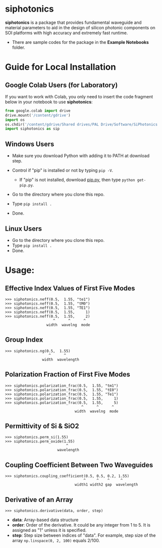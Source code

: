 # siphotonics

**siphotonics** is a package that provides fundamental waveguide and material parameters to aid in the design of silicon photonic components on SOI platforms with high accuracy and extremely fast runtime.

* There are sample codes for the package in the **Example Notebooks** folder.

# Guide for Local Installation

Google Colab Users (for Laboratory)
-----------------------------------
If you want to work with Colab, you only need to insert the code fragment below in your notebook to use **siphotonics**:

```python
from google.colab import drive
drive.mount('/content/gdrive')
import os
os.chdir('/content/gdrive/Shared drives/PAL Drive/Software/SiPhotonics Python/siphotonics')
import siphotonics as sip
```

Windows Users
-------------

* Make sure you download Python with adding it to PATH at download step.
* Control if "pip" is installed or not by typing ``pip -V``.

    * If "pip" is not installed, download [pip.py](https://pypi.org/project/pip/), then type ``python get-pip.py``.
    
* Go to the directory where you clone this repo.
* Type ``pip install .``
* Done.

Linux Users
-----------
* Go to the directory where you clone this repo.
* Type ``pip install .``
* Done.

# Usage:


Effective Index Values of First Five Modes
----------------------------------------------
    >>> siphotonics.neff(0.5,  1.55, "te1")
    >>> siphotonics.neff(0.5,  1.55, "tM0")
    >>> siphotonics.neff(0.5,  1.55, "TE1")
    >>> siphotonics.neff(0.5,  1.55,     1)
    >>> siphotonics.neff(0.5,  1.55,     2)
                          ^      ^      ^
                       width  wavelng  mode

Group Index 
----------------------------------------------
    >>> siphotonics.ng(0.5,  1.55)
                        ^      ^
                     width  wavelength

Polarization Fraction of First Five Modes
---------------------------------------------
    >>> siphotonics.polarization_frac(0.5,  1.55, "tm1")
    >>> siphotonics.polarization_frac(0.5,  1.55, "tE0")
    >>> siphotonics.polarization_frac(0.5,  1.55, "Te1")
    >>> siphotonics.polarization_frac(0.5,  1.55,     1)
    >>> siphotonics.polarization_frac(0.5,  1.55,     5)
                                       ^      ^      ^
                                    width  wavelng  mode

Permittivity of Si & SiO2
-----------------------------
    >>> siphotonics.perm_si(1.55)
    >>> siphotonics.perm_oxide(1.55)
                                ^
                            wavelength

Coupling Coefficient Between Two Waveguides
-----------------------------
    >>> siphotonics.coupling_coefficient(0.5, 0.5, 0.2, 1.55)
                                        ^     ^    ^     ^ 
                                    width1 width2 gap  wavelength
Derivative of an Array
-----------------------------
    >>> siphotonics.derivative(data, order, step)
    
* **data**: Array-based data structure
* **order**: Order of the derivative. It could be any integer from 1 to 5. It is assigned as "1" unless it is specified.
* **step**: Step size between indices of "data". For example, step size of the array `np.linspace(0, 2, 100)` equals 2/100. 
